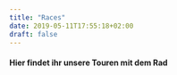 ```yaml
---
title: "Races"
date: 2019-05-11T17:55:18+02:00
draft: false
---
```

#### Hier findet ihr unsere Touren mit dem Rad
